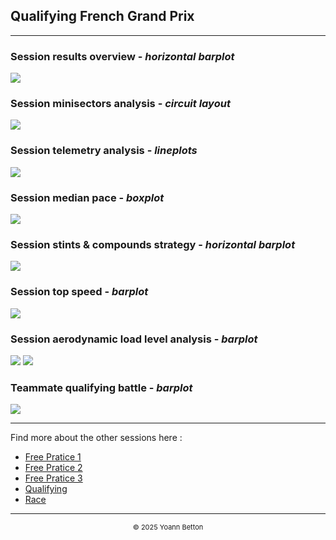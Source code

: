 ## Qualifying French Grand Prix

---

### Session results overview - *horizontal barplot*

<img src="/output/2022-07-24_French_Grand_Prix/qualifying_results_overview_white.png?raw=true"/>

### Session minisectors analysis - *circuit layout*

<img src="/output/2022-07-24_French_Grand_Prix/qualifying_minisectors_analysis_white.png?raw=true"/>

### Session telemetry analysis - *lineplots*

<img src="/output/2022-07-24_French_Grand_Prix/qualifying_telemetry_analysis_white.png?raw=true"/>

### Session median pace - *boxplot*

<img src="/output/2022-07-24_French_Grand_Prix/qualifying_median_pace_white.png?raw=true"/>

### Session stints & compounds strategy - *horizontal barplot*

<img src="/output/2022-07-24_French_Grand_Prix/qualifying_stints_compounds_stategy_white.png?raw=true"/>

### Session top speed - *barplot*

<img src="/output/2022-07-24_French_Grand_Prix/topspeed_qualifying_white.png?raw=true"/>

### Session aerodynamic load level analysis - *barplot*

<img src="/output/2022-07-24_French_Grand_Prix/qualifying_maximum_throttle_white.png?raw=true"/>

<img src="/output/2022-07-24_French_Grand_Prix/qualifying_speed_ratio_white.png?raw=true"/>

### Teammate qualifying battle - *barplot*

<img src="/output/2022-07-24_French_Grand_Prix/teammates_qualifying_battle_white.png?raw=true"/>

--- 

Find more about the other sessions here :
  - [Free Pratice 1](/page/FP1/2022-07-24_French_Grand_Prix)  
  - [Free Pratice 2](/page/FP2/2022-07-24_French_Grand_Prix) 
  - [Free Pratice 3](/page/FP3/2022-07-24_French_Grand_Prix)
  - [Qualifying](/page/Qualifying/2022-07-24_French_Grand_Prix) 
  - [Race](/page/Race/2022-07-24_French_Grand_Prix)

---

<div style="text-align: center">
  <p style="font-size:11px">&copy; 2025 Yoann Betton</p>
</div>

<!-- ---

<p style="font-size:11px">Page generated from <a href="https://github.com/yoannbtn/yoannbtn.github.io">github.com/yoannbtn</a>.</p> -->
